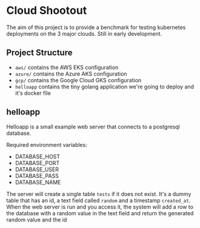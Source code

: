 # Cloud Shootout

The aim of this project is to provide a benchmark for testing kubernetes deployments on the 3 major clouds.
Still in early development. 

## Project Structure

- `aws/` contains the AWS EKS configuration
- `azure/` contains the Azure AKS configuration
- `gcp/` contains the Google Cloud GKS configuration
- `helloapp` contains the tiny golang application we're going to deploy and it's docker file


## helloapp

Helloapp is a small example web server that connects to a postgresql database. 

Required environment variables:
- DATABASE_HOST
- DATABASE_PORT
- DATABASE_USER
- DATABASE_PASS
- DATABASE_NAME

The server will create a single table `tests` if it does not exist. It's a dummy table that has an id, a text field called `random` and a timestamp `created_at`.
When the web server is run and you access it, the system will add a row to the database with a random value in the text field and return the generated random value and the id 


